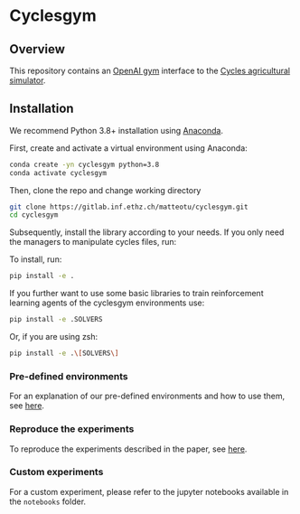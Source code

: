 # Cyclesgym

## Overview

This repository contains an [OpenAI gym](https://gym.openai.com/) interface to the [Cycles 
agricultural simulator](https://plantscience.psu.edu/research/labs/kemanian/models-and-tools/cycles).

## Installation

We recommend Python 3.8+ installation using [Anaconda](https://www.anaconda.com/products/individual#downloads).

First, create and activate a virtual environment using Anaconda:

```bash
conda create -yn cyclesgym python=3.8
conda activate cyclesgym
```

Then, clone the repo and change working directory

```bash
git clone https://gitlab.inf.ethz.ch/matteotu/cyclesgym.git
cd cyclesgym
```

Subsequently, install the library according to your needs.
If you only need the managers to manipulate cycles files, run:

To install, run:

```bash
pip install -e .
```

If you further want to use some basic libraries to train reinforcement learning agents of the cyclesgym environments use:
```bash
pip install -e .SOLVERS
```

Or, if you are using zsh:
```bash
pip install -e .\[SOLVERS\]
```


### Pre-defined environments
For an explanation of our pre-defined environments and how to use them, see [here](documents/predefined_envs.md).

### Reproduce the experiments  
To reproduce the experiments described in the paper, see [here](documents/experiments.md).

### Custom experiments
For a custom experiment, please refer to the jupyter notebooks available in the `notebooks` folder.